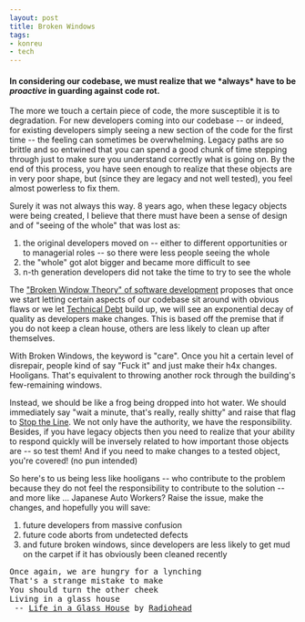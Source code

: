 ```yaml
---
layout: post
title: Broken Windows
tags:
- konreu
- tech
---
```

<h4>
In considering our codebase, we must realize that we <b>*always*</b> have to be <i>proactive</i> in guarding against code rot. </h4>
<p>
The more we touch a certain piece of code, the more susceptible it is to degradation. For new developers coming into our codebase -- or indeed, for existing developers simply seeing a new section of the code for the first time -- the feeling can sometimes be overwhelming. Legacy paths are so brittle and so entwined that you can spend a good chunk of time stepping through just to make sure you understand correctly what is going on. By the end of this process, you have seen enough to realize that these objects are in very poor shape, but (since they are legacy and not well tested), you feel almost powerless to fix them. </p>
<p>
Surely it was not always this way. 8 years ago, when these legacy objects were being created, I believe that there must have been a sense of design and of "seeing of the whole" that was lost as: <ol>
<li>the original developers moved on -- either to different opportunities or to managerial roles -- so there were less people seeing the whole</li>
<li>the "whole" got alot bigger and became more difficult to see</li>
<li>n-th generation developers did not take the time to try to see the whole</li>
</ol>
</p>
<p>
The <a href="http://www.codinghorror.com/blog/archives/000326.html">"Broken Window Theory" of software development</a> proposes that once we start letting certain aspects of our codebase sit around with obvious flaws or we let <a href="http://martinfowler.com/bliki/TechnicalDebt.html">Technical Debt</a> build up, we will see an exponential decay of quality as developers make changes. This is based off the premise that if you do not keep a clean house, others are less likely to clean up after themselves. <p>
 <p>
With Broken Windows, the keyword is "care". Once you hit a certain level of disrepair, people kind of say "Fuck it" and just make their h4x changes. Hooligans. That's equivalent to throwing another rock through the building's few-remaining windows. </p>
<p>
Instead, we should be like a frog being dropped into hot water. We should immediately say "wait a minute, that's really, really shitty" and raise that flag to <a href="http://www2.toyota.co.jp/en/vision/production_system/jidoka.html">Stop the Line</a>. We not only have the authority, we have the responsibility. Besides, if you have legacy objects then you need to realize that your ability to respond quickly will be inversely related to how important those objects are -- so test them! And if you need to make changes to a tested object, you're covered! (no pun intended) </p>
<p>
So here's to us being less like hooligans -- who contribute to the problem because they do not feel the responsibility to contribute to the solution -- and more like ... Japanese Auto Workers? Raise the issue, make the changes, and hopefully you will save: <ol>
<li>future developers from massive confusion</li>
<li>future code aborts from undetected defects</li>
<li>and future broken windows, since developers are less likely to get mud on the carpet if it has obviously been cleaned recently</li>
</ol>
</p>
<p>
<pre>Once again, we are hungry for a lynching
That's a strange mistake to make
You should turn the other cheek
Living in a glass house
 -- <a href="http://www.azlyrics.com/lyrics/radiohead/lifeinaglasshouse.html">Life in a Glass House</a> by <a href="http://www.amazon.com/Amnesiac-Radiohead/dp/B00005B4GU/ref=pd_sim_m_3">Radiohead</a>
</pre>
</p>
